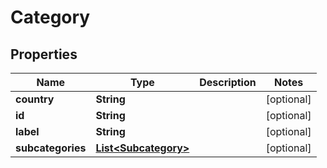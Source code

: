 
# Category

## Properties
Name | Type | Description | Notes
------------ | ------------- | ------------- | -------------
**country** | **String** |  |  [optional]
**id** | **String** |  |  [optional]
**label** | **String** |  |  [optional]
**subcategories** | [**List&lt;Subcategory&gt;**](Subcategory.md) |  |  [optional]



